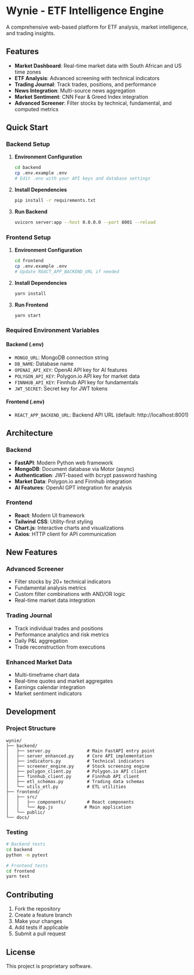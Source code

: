 # Wynie - ETF Intelligence Engine

A comprehensive web-based platform for ETF analysis, market intelligence, and trading insights.

## Features

- **Market Dashboard**: Real-time market data with South African and US time zones
- **ETF Analysis**: Advanced screening with technical indicators
- **Trading Journal**: Track trades, positions, and performance 
- **News Integration**: Multi-source news aggregation
- **Market Sentiment**: CNN Fear & Greed Index integration
- **Advanced Screener**: Filter stocks by technical, fundamental, and computed metrics

## Quick Start

### Backend Setup

1. **Environment Configuration**
   ```bash
   cd backend
   cp .env.example .env
   # Edit .env with your API keys and database settings
   ```

2. **Install Dependencies**
   ```bash
   pip install -r requirements.txt
   ```

3. **Run Backend**
   ```bash
   uvicorn server:app --host 0.0.0.0 --port 8001 --reload
   ```

### Frontend Setup  

1. **Environment Configuration**
   ```bash
   cd frontend
   cp .env.example .env
   # Update REACT_APP_BACKEND_URL if needed
   ```

2. **Install Dependencies**
   ```bash
   yarn install
   ```

3. **Run Frontend**
   ```bash
   yarn start
   ```

### Required Environment Variables

#### Backend (.env)
- `MONGO_URL`: MongoDB connection string
- `DB_NAME`: Database name
- `OPENAI_API_KEY`: OpenAI API key for AI features
- `POLYGON_API_KEY`: Polygon.io API key for market data
- `FINNHUB_API_KEY`: Finnhub API key for fundamentals
- `JWT_SECRET`: Secret key for JWT tokens

#### Frontend (.env)
- `REACT_APP_BACKEND_URL`: Backend API URL (default: http://localhost:8001)

## Architecture

### Backend
- **FastAPI**: Modern Python web framework
- **MongoDB**: Document database via Motor (async)
- **Authentication**: JWT-based with bcrypt password hashing
- **Market Data**: Polygon.io and Finnhub integration
- **AI Features**: OpenAI GPT integration for analysis

### Frontend  
- **React**: Modern UI framework
- **Tailwind CSS**: Utility-first styling
- **Chart.js**: Interactive charts and visualizations
- **Axios**: HTTP client for API communication

## New Features

### Advanced Screener
- Filter stocks by 20+ technical indicators
- Fundamental analysis metrics
- Custom filter combinations with AND/OR logic
- Real-time market data integration

### Trading Journal
- Track individual trades and positions
- Performance analytics and risk metrics
- Daily P&L aggregation
- Trade reconstruction from executions

### Enhanced Market Data
- Multi-timeframe chart data
- Real-time quotes and market aggregates
- Earnings calendar integration
- Market sentiment indicators

## Development

### Project Structure
```
wynie/
├── backend/
│   ├── server.py              # Main FastAPI entry point
│   ├── server_enhanced.py     # Core API implementation  
│   ├── indicators.py          # Technical indicators
│   ├── screener_engine.py     # Stock screening engine
│   ├── polygon_client.py      # Polygon.io API client
│   ├── finnhub_client.py      # Finnhub API client
│   ├── etl_schemas.py         # Trading data schemas
│   └── utils_etl.py           # ETL utilities
├── frontend/
│   ├── src/
│   │   ├── components/        # React components
│   │   └── App.js            # Main application
│   └── public/
└── docs/
```

### Testing
```bash
# Backend tests
cd backend
python -m pytest

# Frontend tests  
cd frontend
yarn test
```

## Contributing

1. Fork the repository
2. Create a feature branch
3. Make your changes
4. Add tests if applicable
5. Submit a pull request

## License

This project is proprietary software.
